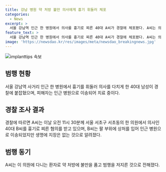 ```yaml
---
title: 강남 병원 약 처방 불만 의사에게 흉기 휘둘러 체포
categories:
  - News
excerpt: >
  서울 강남역 인근 한 병원에서 의사를 흉기로 찌른 40대 A씨가 경찰에 체포됐다. A씨는 의사에게 상처를 입힌 혐의를 받고, 피해자는 병원으로 옮겨져 치료를 받고 있다. 경찰은 A씨를 살인미수 혐의로 조사 중이며, A씨는 약 처방에 불만을 품고 범행을 저지른 것으로 전해졌다. 현장 상황을 고려해 경찰은 살인미수 혐의로 조사 중이라고 밝혔다. (150자)
feature_text: >
  서울 강남역 인근 한 병원에서 의사를 흉기로 찌른 40대 A씨가 경찰에 체포됐다. A씨는 의사에게 상처를 입힌 혐의를 받고, 피해자는 병원으로 옮겨져 치료를 받고 있다. 경찰은 A씨를 살인미수 혐의로 조사 중이며, A씨는 약 처방에 불만을 품고 범행을 저지른 것으로 전해졌다. 현장 상황을 고려해 경찰은 살인미수 혐의로 조사 중이라고 밝혔다. (150자)
image: 'https://newsdao.kr/res/images/meta/newsdao_breakingnews.jpg'
---
```


<p><img src="https://newsdao.kr/res/images/meta/newsdao_breakingnews.jpg" alt="implanttips 속보" /></p>

<h2 data-ke-size="size26">범행 현황</h2>

<p data-ke-size="size16">서울 강남역 사거리 인근 한 병원에서 흉기를 휘둘러 의사를 다치게 한 40대 남성이 경찰에 붙잡혔으며, 피해자는 인근 병원으로 이송되어 치료 중이다.</p>

<h2 data-ke-size="size26">경찰 조사 결과</h2>

<p data-ke-size="size16">경찰에 따르면 A씨는 이날 오전 11시 30분께 서울 서초구 서초동의 한 의원에서 의사인 40대 B씨를 흉기로 찌른 혐의를 받고 있으며, B씨는 팔 부위에 상처를 입어 인근 병원으로 이송되었지만 생명에 지장은 없는 것으로 알려졌다.</p>

<h2 data-ke-size="size26">범행 동기</h2>

<p data-ke-size="size16">A씨는 이 의원에 다니는 환자로 약 처방에 불만을 품고 범행을 저지른 것으로 전해졌다.</p>

